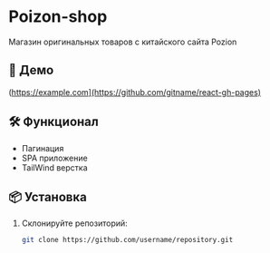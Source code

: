 # Poizon-shop

Магазин оригинальных товаров с китайского сайта Pozion 

## 🚀 Демо
(https://example.com](https://github.com/gitname/react-gh-pages)

## 🛠️ Функционал
- Пагинация
- SPA приложение
- TailWind верстка

## 📦 Установка

1. Склонируйте репозиторий:
   ```bash
   git clone https://github.com/username/repository.git
